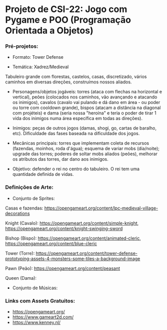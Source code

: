 # Projeto de CSI-22: Jogo com Pygame e POO (Programação Orientada a Objetos)

### Pré-projetos:

- Formato: Tower Defense
 
- Temática: Xadrez/Medieval

 Tabuleiro grande com florestas, castelos, casas, discretizado, vários caminhos em diversas direções, construímos nossos aliados.
 
- Personagens/objetos jogáveis: torres (ataca com flechas na horizontal e vertical), peões (colocados nos caminhos, vão avançando e atacando os inimigos), cavalos (cavalo vai pulando e dá dano em área - ou poder ou torre com cooldown grande), bispos (atacam a distância na diagonal com projéteis) e dama (seria nossa "heroína" e teria o poder de tirar 1 vida dos inimigos numa área específica em todas as direções).
 
- Inimigos: peças de outros jogos (damas, shogi, go, cartas de baralho, etc). Dificuldade das fases baseada na dificuldade dos jogos.
 
- Mecânicas principais: torres que implementam coleta de recursos (fazendas, moinhos, roda d'água); esquema de variar mobs (dia/noite); upgrade das torres; poderes de soltar mobs aliados (peões), melhorar os atributos das torres, dar dano aos inimigos.

- Objetivo: defender o rei no centro do tabuleiro. O rei tem uma quantidade definida de vidas.

 
### Definições de Arte:

- Conjunto de Sprites: 

Casas e fazendas: https://opengameart.org/content/lpc-medieval-village-decorations

Knight (Cavalo): https://opengameart.org/content/simple-knight, https://opengameart.org/content/knight-swinging-sword

Bishop (Bispo): https://opengameart.org/content/animated-cleric, https://opengameart.org/content/blue-cleric

Tower (Torre): https://opengameart.org/content/tower-defense-prototyping-assets-4-monsters-some-tiles-a-background-image

Pawn (Peão): https://opengameart.org/content/peasant

Queen (Dama): 

- Conjunto de Músicas:

### Links com Assets Gratuitos: 

- https://opengameart.org/
- https://www.gameart2d.com/
- https://www.kenney.nl/
